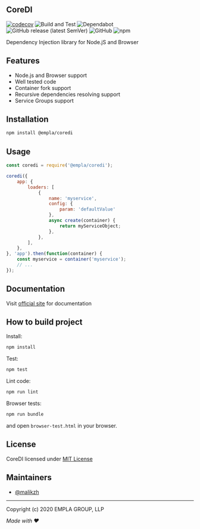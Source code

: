 ## CoreDI
[![codecov](https://codecov.io/gh/empla/coredi/branch/master/graph/badge.svg?token=X0QZUEJQ80)](https://codecov.io/gh/empla/coredi)
![Build and Test](https://github.com/empla/coredi/workflows/Build%20and%20Test/badge.svg)
![Dependabot](https://api.dependabot.com/badges/status?host=github&repo=empla/coredi)
![GitHub release (latest SemVer)](https://img.shields.io/github/v/release/empla/coredi)
![GitHub](https://img.shields.io/github/license/empla/coredi)
![npm](https://img.shields.io/npm/dm/@empla/coredi)

Dependency Injection library for Node.jS and Browser

## Features

- Node.js and Browser support
- Well tested code
- Container fork support
- Recursive dependencies resolving support
- Service Groups support

## Installation

```bash
npm install @empla/coredi
```

## Usage

```js
const coredi = require('@empla/coredi');

coredi({
    app: {
        loaders: [
            {
                name: 'myservice',
                config: {
                    param: 'defaultValue'
                },
                async create(container) {
                    return myServiceObject;
                },
            },
        ],
    },
}, 'app').then(function(container) {
    const myservice = container('myservice');  
    // ...
});
```

## Documentation

Visit [official site](https://coredi.js.org) for documentation

## How to build project

Install:

```bash
npm install
```

Test:
```bash
npm test
```

Lint code:
```bash
npm run lint
```

Browser tests:

```bash
npm run bundle
```

and open `browser-test.html` in your browser.

## License

CoreDI licensed under [MIT License](LICENSE)

## Maintainers

- [@malikzh](https://github.com/malikzh)

----
Copyright (c) 2020 EMPLA GROUP, LLP

*Made with ❤️*
